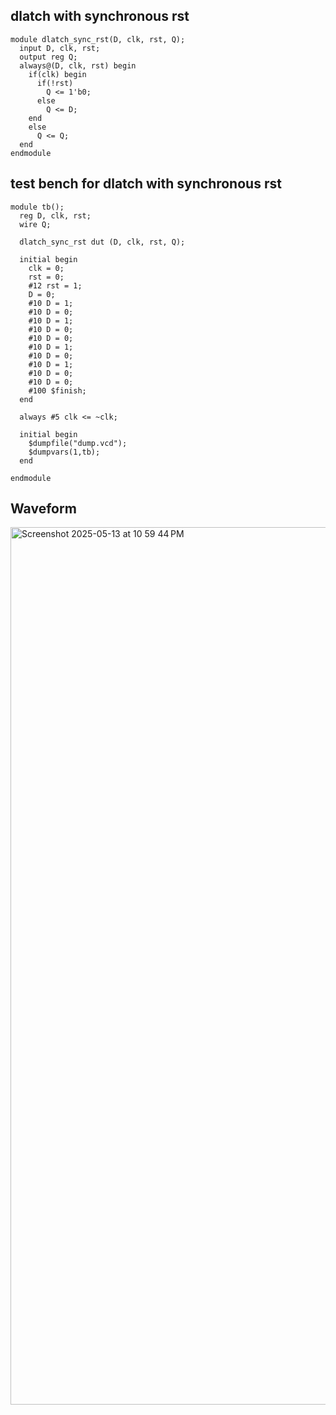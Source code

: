## dlatch with synchronous rst
```
module dlatch_sync_rst(D, clk, rst, Q);
  input D, clk, rst;
  output reg Q;
  always@(D, clk, rst) begin
    if(clk) begin
      if(!rst)
        Q <= 1'b0;
      else
        Q <= D;
    end
    else
      Q <= Q;
  end
endmodule
```
## test bench for dlatch with synchronous rst
```
module tb();
  reg D, clk, rst;
  wire Q;
  
  dlatch_sync_rst dut (D, clk, rst, Q);
  
  initial begin
    clk = 0;
    rst = 0;
    #12 rst = 1;
    D = 0;
    #10 D = 1;
    #10 D = 0;
    #10 D = 1;
    #10 D = 0;
    #10 D = 0;
    #10 D = 1;
    #10 D = 0;
    #10 D = 1;
    #10 D = 0;
    #10 D = 0;
    #100 $finish;
  end
  
  always #5 clk <= ~clk;
  
  initial begin
    $dumpfile("dump.vcd");
    $dumpvars(1,tb);
  end
  
endmodule
```
## Waveform
<img width="1404" alt="Screenshot 2025-05-13 at 10 59 44 PM" src="https://github.com/user-attachments/assets/61da8e14-04da-4ead-be2e-a7834b69b292" />
